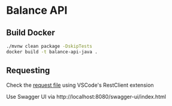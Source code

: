 # Balance API

## Build Docker

```bash
./mvnw clean package -DskipTests
docker build -t balance-api-java .
```

## Requesting

Check the [request file](./src/test/resources/requests.http) using VSCode's RestClient extension

Use Swagger UI via http://localhost:8080/swagger-ui/index.html